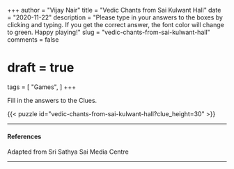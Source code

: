 +++
author = "Vijay Nair"
title = "Vedic Chants from Sai Kulwant Hall"
date = "2020-11-22"
description = "Please type in your answers to the boxes by clicking and typing. If you get the correct answer, the font color will change to green. Happy playing!"
slug = "vedic-chants-from-sai-kulwant-hall"
comments = false
# draft = true
tags = [
    "Games",
]
+++

Fill in the answers to the Clues. 

{{< puzzle id="vedic-chants-from-sai-kulwant-hall?clue_height=30" >}}

---

#### References

Adapted from Sri Sathya Sai Media Centre

---